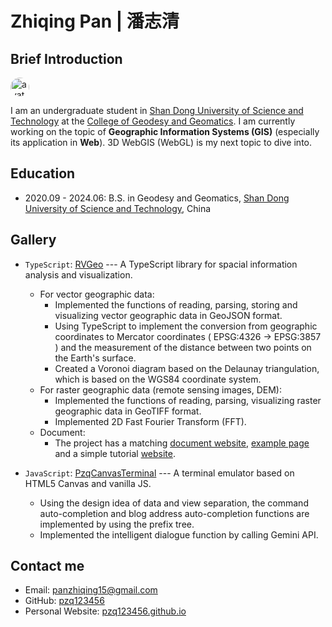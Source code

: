 # Zhiqing Pan | 潘志清
## Brief Introduction
<img src="https://avatars.githubusercontent.com/u/82391775?v=4" width="30" height="30" alt="avatar" style="margin-right: 10px; border-radius: 50%;">

I am an undergraduate student in [Shan Dong University of Science and Technology](https://en.sdust.edu.cn) at the [College of Geodesy and Geomatics](https://gc.sdust.edu.cn/). I am currently working on the topic of **Geographic Information Systems (GIS)** (especially its application in **Web**). 3D WebGIS (WebGL) is my next topic to dive into.

## Education
- 2020.09 - 2024.06: B.S. in Geodesy and Geomatics, [Shan Dong University of Science and Technology](https://en.sdust.edu.cn), China

## Gallery
* `TypeScript`: [RVGeo](https://github.com/pzq123456/RVGeo) --- A TypeScript library for spacial information analysis and visualization. 
  * For vector geographic data:
    * Implemented the functions of reading, parsing, storing and visualizing vector geographic data in GeoJSON format.
    * Using TypeScript to implement the conversion from geographic coordinates to Mercator coordinates ( EPSG:4326 -> EPSG:3857 ) and the measurement of the distance between two points on the Earth's surface.
    * Created a Voronoi diagram based on the Delaunay triangulation, which is based on the WGS84 coordinate system.
  * For raster geographic data (remote sensing images, DEM):
    * Implemented the functions of reading, parsing, visualizing raster geographic data in GeoTIFF format.
    * Implemented 2D Fast Fourier Transform (FFT).
  * Document:
    * The project has a matching [document website](https://pzq123456.github.io/RVGeo/), [example page](https://pzq123456.github.io/RVGeo/dist/index.html) and a simple tutorial [website](https://pzq123456.github.io/RVGeo/tutorials/index.html).

* `JavaScript`: [PzqCanvasTerminal](https://github.com/pzq123456/pzq123456.github.io) --- A terminal emulator based on HTML5 Canvas and vanilla JS. 
  * Using the design idea of data and view separation, the command auto-completion and blog address auto-completion functions are implemented by using the prefix tree.
  * Implemented the intelligent dialogue function by calling Gemini API.

## Contact me
- Email: panzhiqing15@gmail.com
- GitHub: [pzq123456](https://github.com/pzq123456)
- Personal Website: [pzq123456.github.io](https://pzq123456.github.io)

